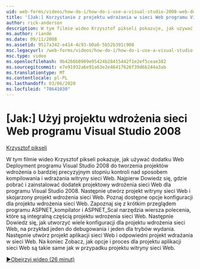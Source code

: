 ```yaml
---
uid: web-forms/videos/how-do-i/how-do-i-use-a-visual-studio-2008-web-deployment-project
title: '[Jak:] Korzystanie z projektu wdrażania w sieci Web programu Visual Studio 2008 | Microsoft Docs'
author: rick-anderson
description: W tym filmie wideo Krzysztof pikseli pokazuje, jak używać dodatku Web Deployment programu Visual Studio 2008 do tworzenia projektów wdrożenia o bardziej precyzyjnym stopniu kontroli nad tym, jak...
ms.author: riande
ms.date: 09/11/2008
ms.assetid: 9517a342-e414-4c93-b0a6-5b52b391c908
msc.legacyurl: /web-forms/videos/how-do-i/how-do-i-use-a-visual-studio-2008-web-deployment-project
msc.type: video
ms.openlocfilehash: 9b4266b0909e95424b28415442f1e2ef5ceae382
ms.sourcegitcommit: e7e91932a6e91a63e2e46417626f39d6b244a3ab
ms.translationtype: MT
ms.contentlocale: pl-PL
ms.lasthandoff: 03/06/2020
ms.locfileid: "78641030"
---
```

# <a name="how-do-i-use-a-visual-studio-2008-web-deployment-project"></a>[Jak:] Użyj projektu wdrożenia sieci Web programu Visual Studio 2008

[Krzysztof pikseli](https://twitter.com/chrispels)

W tym filmie wideo Krzysztof pikseli pokazuje, jak używać dodatku Web Deployment programu Visual Studio 2008 do tworzenia projektów wdrożenia o bardziej precyzyjnym stopniu kontroli nad sposobem kompilowania i wdrażania witryny sieci Web. Najpierw Dowiedz się, gdzie pobrać i zainstalować dodatek projektowy wdrożenia sieci Web dla programu Visual Studio 2008. Następnie utwórz projekt witryny sieci Web i skojarzony projekt wdrożenia sieci Web. Poznaj dostępne opcje konfiguracji dla projektu wdrożenia sieci Web. Zapoznaj się z krótkim przeglądem programu ASPNET\_kompilator i ASPNET\_Scal narzędzia wiersza polecenia, które są integralną częścią projektu wdrożenia sieci Web. Następnie Dowiedz się, jak utworzyć wiele konfiguracji dla projektu wdrożenia sieci Web, na przykład jeden do debugowania i jeden dla trybów wydania. Następnie utwórz projekt aplikacji sieci Web i odpowiedni projekt wdrażania w sieci Web. Na koniec Zobacz, jak opcje i proces dla projektu aplikacji sieci Web są takie same jak w przypadku projektu witryny sieci Web.

[&#9654;Obejrzyj wideo (26 minut)](https://channel9.msdn.com/Blogs/ASP-NET-Site-Videos/how-do-i-use-a-visual-studio-2008-web-deployment-project)
